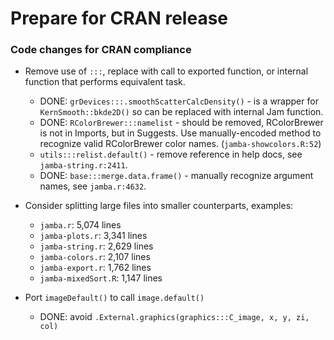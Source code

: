 
# Prepare for CRAN release

### Code changes for CRAN compliance

* Remove use of `:::`, replace with call to exported function,
or internal function that performs equivalent task.

   * DONE: `grDevices:::.smoothScatterCalcDensity()` - is a wrapper for
   `KernSmooth::bkde2D()` so can be replaced with internal Jam function.
   * DONE: `RColorBrewer:::namelist` - should be removed, RColorBrewer is not
   in Imports, but in Suggests. Use manually-encoded method to recognize
   valid RColorBrewer color names. (`jamba-showcolors.R:52`)
   * `utils:::relist.default()` - remove reference in help docs, see
   `jamba-string.r:2411`.
   * DONE: `base:::merge.data.frame()` - manually recognize argument names,
   see `jamba.r:4632`.

* Consider splitting large files into smaller counterparts, examples:

   * `jamba.r`: 5,074 lines
   * `jamba-plots.r`:      3,341 lines
   * `jamba-string.r`:     2,629 lines
   * `jamba-colors.r`:     2,107 lines
   * `jamba-export.r`:     1,762 lines
   * `jamba-mixedSort.R`:  1,147 lines

* Port `imageDefault()` to call `image.default()`

   * DONE: avoid `.External.graphics(graphics:::C_image, x, y, zi, col)`
